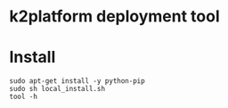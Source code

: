 # k2platform deployment tool
# Install
```
sudo apt-get install -y python-pip
sudo sh local_install.sh
tool -h
```